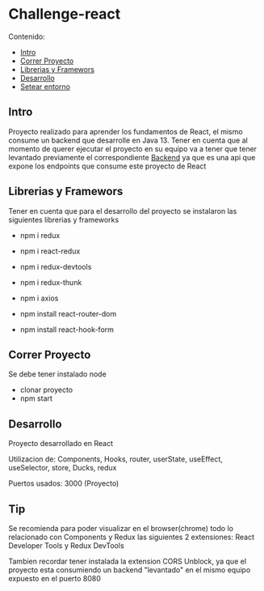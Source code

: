 
# Challenge-react

Contenido:

- [Intro](#intro)
- [Correr Proyecto](#correr-proyecto)
- [Librerias y Framewors](#librerias-y-frameworks)
- [Desarrollo](#desarrollo)
- [Setear entorno](#setear-entorno)


## Intro
Proyecto realizado para aprender los fundamentos de React, el mismo consume un backend que desarrolle en Java 13. Tener en cuenta que al momento de querer ejecutar el proyecto en su equipo va a tener que tener levantado previamente el correspondiente [Backend](https://github.com/csulak/challenge) ya que es una api que expone los endpoints que consume este proyecto de React


## Librerias y Framewors
Tener en cuenta que para el desarrollo del proyecto se instalaron las siguientes librerias y frameworks

- npm i redux

- npm i react-redux

- npm i redux-devtools

- npm i redux-thunk

- npm i axios

- npm install react-router-dom

- npm install react-hook-form


## Correr Proyecto

Se debe tener instalado node

- clonar proyecto
- npm start


## Desarrollo
Proyecto desarrollado en React

Utilizacion de: Components, Hooks, router, userState, useEffect, useSelector, store, Ducks, redux

Puertos usados: 3000 (Proyecto)


## Tip

Se recomienda para poder visualizar en el browser(chrome) todo lo relacionado con Components y Redux las siguientes 2 extensiones: React Developer Tools y Redux DevTools

Tambien recordar tener instalada la extension CORS Unblock, ya que el proyecto esta consumiendo un backend "levantado" en el mismo equipo expuesto en el puerto 8080
